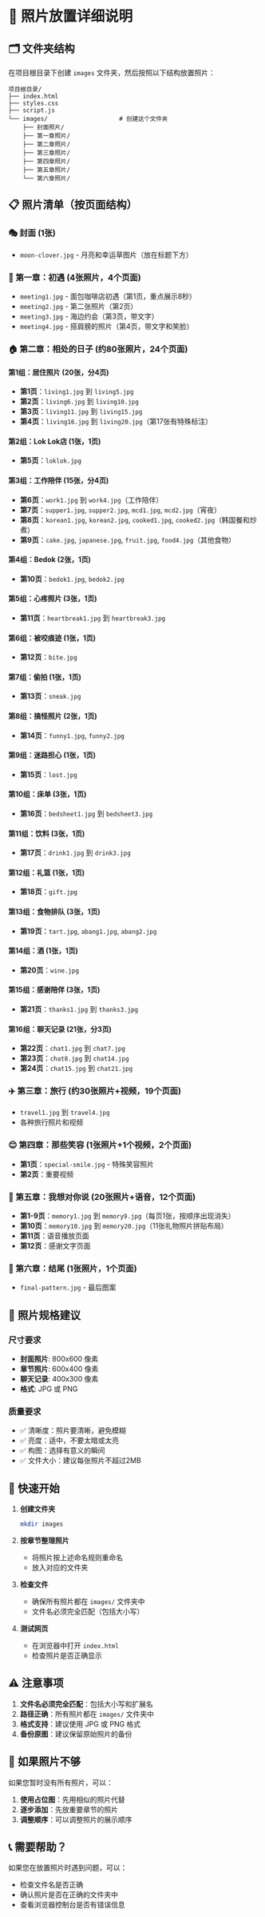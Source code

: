 # 📸 照片放置详细说明

## 🗂️ 文件夹结构

在项目根目录下创建 `images` 文件夹，然后按照以下结构放置照片：

```
项目根目录/
├── index.html
├── styles.css
├── script.js
└── images/                    # 创建这个文件夹
    ├── 封面照片/
    ├── 第一章照片/
    ├── 第二章照片/
    ├── 第三章照片/
    ├── 第四章照片/
    ├── 第五章照片/
    └── 第六章照片/
```

## 📋 照片清单（按页面结构）

### 🎭 封面 (1张)
- `moon-clover.jpg` - 月亮和幸运草图片（放在标题下方）

### 📖 第一章：初遇 (4张照片，4个页面)
- `meeting1.jpg` - 面包咖啡店初遇（第1页，重点展示8秒）
- `meeting2.jpg` - 第二张照片（第2页）
- `meeting3.jpg` - 海边约会（第3页，带文字）
- `meeting4.jpg` - 搭肩膀的照片（第4页，带文字和笑脸）

### 🏠 第二章：相处的日子 (约80张照片，24个页面)

#### 第1组：居住照片 (20张，分4页)
- **第1页**：`living1.jpg` 到 `living5.jpg`
- **第2页**：`living6.jpg` 到 `living10.jpg`
- **第3页**：`living11.jpg` 到 `living15.jpg`
- **第4页**：`living16.jpg` 到 `living20.jpg`（第17张有特殊标注）

#### 第2组：Lok Lok店 (1张，1页)
- **第5页**：`loklok.jpg`

#### 第3组：工作陪伴 (15张，分4页)
- **第6页**：`work1.jpg` 到 `work4.jpg`（工作陪伴）
- **第7页**：`supper1.jpg`, `supper2.jpg`, `mcd1.jpg`, `mcd2.jpg`（宵夜）
- **第8页**：`korean1.jpg`, `korean2.jpg`, `cooked1.jpg`, `cooked2.jpg`（韩国餐和炒煮）
- **第9页**：`cake.jpg`, `japanese.jpg`, `fruit.jpg`, `food4.jpg`（其他食物）

#### 第4组：Bedok (2张，1页)
- **第10页**：`bedok1.jpg`, `bedok2.jpg`

#### 第5组：心疼照片 (3张，1页)
- **第11页**：`heartbreak1.jpg` 到 `heartbreak3.jpg`

#### 第6组：被咬痕迹 (1张，1页)
- **第12页**：`bite.jpg`

#### 第7组：偷拍 (1张，1页)
- **第13页**：`sneak.jpg`

#### 第8组：搞怪照片 (2张，1页)
- **第14页**：`funny1.jpg`, `funny2.jpg`

#### 第9组：迷路担心 (1张，1页)
- **第15页**：`lost.jpg`

#### 第10组：床单 (3张，1页)
- **第16页**：`bedsheet1.jpg` 到 `bedsheet3.jpg`

#### 第11组：饮料 (3张，1页)
- **第17页**：`drink1.jpg` 到 `drink3.jpg`

#### 第12组：礼篮 (1张，1页)
- **第18页**：`gift.jpg`

#### 第13组：食物排队 (3张，1页)
- **第19页**：`tart.jpg`, `abang1.jpg`, `abang2.jpg`

#### 第14组：酒 (1张，1页)
- **第20页**：`wine.jpg`

#### 第15组：感谢陪伴 (3张，1页)
- **第21页**：`thanks1.jpg` 到 `thanks3.jpg`

#### 第16组：聊天记录 (21张，分3页)
- **第22页**：`chat1.jpg` 到 `chat7.jpg`
- **第23页**：`chat8.jpg` 到 `chat14.jpg`
- **第24页**：`chat15.jpg` 到 `chat21.jpg`

### ✈️ 第三章：旅行 (约30张照片+视频，19个页面)
- `travel1.jpg` 到 `travel4.jpg`
- 各种旅行照片和视频

### 😊 第四章：那些笑容 (1张照片+1个视频，2个页面)
- **第1页**：`special-smile.jpg` - 特殊笑容照片
- **第2页**：重要视频

### 💝 第五章：我想对你说 (20张照片+语音，12个页面)
- **第1-9页**：`memory1.jpg` 到 `memory9.jpg`（每页1张，按顺序出现消失）
- **第10页**：`memory10.jpg` 到 `memory20.jpg`（11张礼物照片拼贴布局）
- **第11页**：语音播放页面
- **第12页**：感谢文字页面

### 🌙 第六章：结尾 (1张照片，1个页面)
- `final-pattern.jpg` - 最后图案

## 📐 照片规格建议

### 尺寸要求
- **封面照片**: 800x600 像素
- **章节照片**: 600x400 像素
- **聊天记录**: 400x300 像素
- **格式**: JPG 或 PNG

### 质量要求
- ✅ 清晰度：照片要清晰，避免模糊
- ✅ 亮度：适中，不要太暗或太亮
- ✅ 构图：选择有意义的瞬间
- ✅ 文件大小：建议每张照片不超过2MB

## 🚀 快速开始

1. **创建文件夹**
   ```bash
   mkdir images
   ```

2. **按章节整理照片**
   - 将照片按上述命名规则重命名
   - 放入对应的文件夹

3. **检查文件**
   - 确保所有照片都在 `images/` 文件夹中
   - 文件名必须完全匹配（包括大小写）

4. **测试网页**
   - 在浏览器中打开 `index.html`
   - 检查照片是否正确显示

## ⚠️ 注意事项

1. **文件名必须完全匹配**：包括大小写和扩展名
2. **路径正确**：所有照片都在 `images/` 文件夹中
3. **格式支持**：建议使用 JPG 或 PNG 格式
4. **备份原图**：建议保留原始照片的备份

## 🔧 如果照片不够

如果您暂时没有所有照片，可以：

1. **使用占位图**：先用相似的照片代替
2. **逐步添加**：先放重要章节的照片
3. **调整顺序**：可以调整照片的展示顺序

## 📞 需要帮助？

如果您在放置照片时遇到问题，可以：
- 检查文件名是否正确
- 确认照片是否在正确的文件夹中
- 查看浏览器控制台是否有错误信息